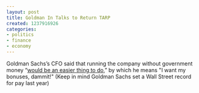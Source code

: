 ```yaml
---
layout: post
title: Goldman In Talks to Return TARP
created: 1237916926
categories:
- politics
- finance
- economy
---
```

Goldman Sachs’s CFO said that running the company without government money “[would be an easier thing to do](http://www.bloomberg.com/apps/news?pid=20601087&sid=aW2jw0bHcg3s&refer=home),” by which he means "I want my bonuses, dammit!" (Keep in mind Goldman Sachs set a Wall Street record for pay last year)
